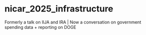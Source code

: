 # nicar_2025_infrastructure
 Formerly a talk on IIJA and IRA | 
 Now a conversation on government spending data + reporting on DOGE
